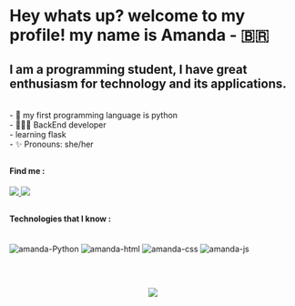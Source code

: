 
<h1>
Hey whats up? welcome to my profile! my name is Amanda - 🇧🇷
 </h1>

<h2>I am a programming student, I have great enthusiasm for technology and its applications.</h2>

<br>
- 🐍 my first programming language is python
<br>
- 👩🏽‍💻 BackEnd developer
<br>
- learning flask
<br>
- ✨ Pronouns: she/her


##

 <h4> Find me : </h4>
    <div>
    <a href="https://www.linkedin.com/in/amanda-tavares-santos-6b9bb9204/" target = "blank"> <img src = "https://img.shields.io/badge/LinkedIn-0077B5?style=for-the-badge&logo=linkedin&logoColor=white" target="blank"> </a>
    <a href="mailto: tavaresamandasantos@gmail.com" target = "blank"> <img src = "https://img.shields.io/badge/Gmail-D14836?style=for-the-badge&logo=gmail&logoColor=white" target="blank"> </a>
  </div>

 ##
 <h4> Technologies that I know : </h4>
<div style = "display: inline_block"><br>
  <img align="auto" alt="amanda-Python" heigt="30" whidth="40" src="https://img.icons8.com/color/48/000000/python--v1.png"/>
  <img align="auto" alt="amanda-html" heigt="30" whidth="40" src="https://img.icons8.com/color/48/000000/html-5--v1.png"/>
  <img align="auto" alt="amanda-css" heigt="30" whidth="40" src="https://img.icons8.com/color/48/000000/css3.png"/>
  <img align="auto" alt="amanda-js" heigt="30" whidth="40" src="https://img.icons8.com/color/48/000000/javascript--v1.png"/>

  </div>
  
  ##
  <br>
  <p align = "center"> <img align="center" src = "https://profile-counter.glitch.me/amandatsantos/count.svg" /></p>
  
  
